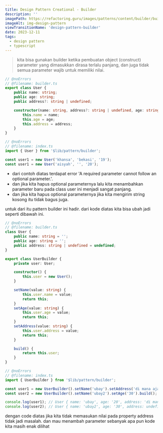 ```yaml
---
title: Design Pattern Creational - Builder
description: ''
imagePath: https://refactoring.guru/images/patterns/content/builder/builder-en-2x.png
imageAlt: img-design-pattern
viewTransitionName: 'design-pattern-builder'
date: 2023-12-11
tags:
  - design pattern
  - typescript
---
```


<blockquote>
kita bisa gunakan builder ketika pembuatan object (construct) parameter yang dimasukkan dirasa terlalu panjang, dan juga tidak semua parameter wajib untuk memiliki nilai.
</blockquote>

```ts
// @noErrors
// @filename: builder.ts
export class User {
	public name: string;
	public age: string;
	public address?: string | undefined;

	constructor(name: string, address?: string | undefined, age: string) {
		this.name = name;
		this.age = age;
		this.address = address;
	}
}
```

```ts
// @noErrors
// @filename: index.ts
import { User } from '$lib/pattern/builder';

const user1 = new User('khansa', 'bekasi', '19');
const user1 = new User('aisyah', '', '20');
```

- dari contoh diatas terdapat error 'A required parameter cannot follow an optional parameter.'.
- dan jika kita hapus optional parameternya lalu kita menambahkan parameter baru pada class user ini menjadi sangat panjang.
- dan jika kita hapus optional parameternya jika kita mengirim string kosong itu tidak bagus juga.

untuk dari itu pattern builder ini hadir. dari kode diatas kita bisa ubah jadi seperti dibawah ini.

```ts
// @noErrors
// @filename: builder.ts
class User {
	public name: string = '';
	public age: string = '';
	public address: string | undefined = undefined;
}

export class UserBuilder {
	private user: User;

	constructor() {
		this.user = new User();
	}

	setName(value: string) {
		this.user.name = value;
		return this;
	}
	setAge(value: string) {
		this.user.age = value;
		return this;
	}
	setAddress(value: string) {
		this.user.address = value;
		return this;
	}

	build() {
		return this.user;
	}
}
```

```ts
// @noErrors
// @filename: index.ts
import { UserBuilder } from '$lib/pattern/builder';

const user1 = new UserBuilder().setName('ubay').setAddress('di mana aja').setAge('20').build();
const user2 = new UserBuilder().setName('ubay2').setAge('30').build();

console.log(user1); // User { name: 'ubay', age: '20', address: 'di mana aja' }
console.log(user2); // User { name: 'ubay2', age: '30', address: undefined }
```

dengan code diatas jika kita tidak memasukan nilai pada property address tidak jadi masalah. dan mau menambah parameter sebanyak apa pun kode kita masih enak dilihat
